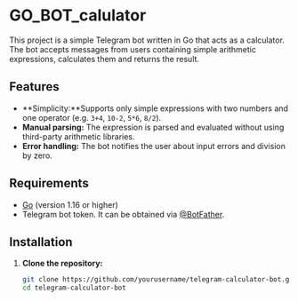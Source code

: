 # GO_BOT_calulator

This project is a simple Telegram bot written in Go that acts as a calculator. The bot accepts messages from users containing simple arithmetic expressions, calculates them and returns the result.

## Features

- **Simplicity:**Supports only simple expressions with two numbers and one operator (e.g. `3+4`, `10-2`, `5*6`, `8/2`).
- **Manual parsing:** The expression is parsed and evaluated without using third-party arithmetic libraries.
- **Error handling:** The bot notifies the user about input errors and division by zero.

## Requirements

- [Go](https://golang.org) (version 1.16 or higher)
- Telegram bot token. It can be obtained via [@BotFather](https://t.me/BotFather).

## Installation

1. **Clone the repository:**

   ```bash
   git clone https://github.com/yourusername/telegram-calculator-bot.git
   cd telegram-calculator-bot

